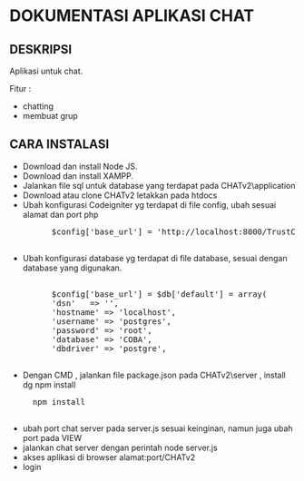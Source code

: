 # DOKUMENTASI APLIKASI CHAT

## DESKRIPSI
Aplikasi untuk chat.  

Fitur :
- chatting
- membuat grup

## CARA INSTALASI
- Download dan install Node JS.
- Download dan install XAMPP.
- Jalankan file sql untuk database yang terdapat pada CHATv2\application 
- Download atau clone CHATv2 letakkan pada htdocs
- Ubah konfigurasi Codeigniter yg terdapat di file config, ubah sesuai alamat dan port php
	&nbsp;&nbsp;&nbsp;&nbsp;&nbsp;&nbsp;
	<pre>
		$config['base_url'] = 'http://localhost:8000/TrustChatV1/';  
	</pre>
- Ubah konfigurasi database yg terdapat di file database, sesuai dengan database yang digunakan.
	&nbsp;&nbsp;&nbsp;&nbsp;&nbsp;&nbsp; 
	<pre> 
		$config['base_url'] = $db['default'] = array(
		'dsn'	=> '',
		'hostname' => 'localhost',
		'username' => 'postgres',
		'password' => 'root',
		'database' => 'COBA',
		'dbdriver' => 'postgre',  
	</pre>
- Dengan CMD , jalankan file package.json pada CHATv2\server , install dg npm install
	<pre>
	npm install
	</pre>
- ubah port chat server pada server.js sesuai keinginan, namun juga ubah port pada VIEW
- jalankan chat server dengan perintah node server.js
- akses aplikasi di browser alamat:port/CHATv2
- login
